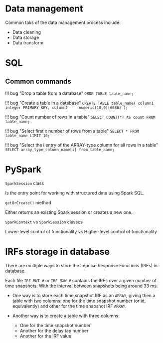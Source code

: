 <h1 style="color:#000;font-type:system-ui;">
Data management
</h1>

Common taks of the data management process include:

* Data cleaning
* Data storage
* Data transform

<h1 style="color:#000;font-type:system-ui;">
SQL
</h1>

## Common commands
!!! bug "Drop a table from a database"
    ```
    DROP TABLE table_name;
    ```

!!! bug "Create a table in a database"
    ```
    CREATE TABLE table_name(
        column1	integer PRIMARY KEY,
        column2		numeric(10,9)[6686]
    );
    ```

!!! bug "Count number of rows in a table"
    ```
    SELECT COUNT(*) AS count FROM table_name;
    ```

!!! bug "Select first x number of rows from a table"
    ```
    SELECT * FROM table_name LIMIT 10;
    ```

!!! bug "Select the i entry of the ARRAY-type column for all rows in a table"
    ```
    SELECT array_type_column_name[i] from table_name;
    ```

<h1 style="color:#000;font-type:system-ui;">
PySpark
</h1>

``SparkSession`` class

Is the entry point for working with structured data using Spark SQL.

``getOrCreate()`` method

Either returns an existing Spark session or creates a new one.

``SparkContext`` vs ``SparkSession`` classes

Lower-level control of functionality vs Higher-level control of functionality

<h1 style="color:#000;font-type:system-ui;">
IRFs storage in database
</h1>

There are multiple ways to store the Impulse Response Functions (IRFs) in database. 

Each file `IRF_MKT_#` or `IRF_MXW_#` contains the IRFs over a given number of time snapshots. With the interval between snapshots being around 33 ms. 

* One way is to store each time snapshot IRF as an ``ARRAY``, giving then a table with two columns: one for the time snapshot number (or id, equivalently) and other for the time snapshot IRF ``ARRAY``.

* Another way is to create a table with three columns:
    * One for the time snapshot number
    * Another for the delay tap number
    * Another for the IRF value

